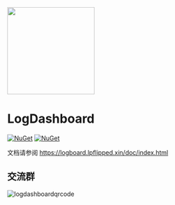 <img src="https://raw.githubusercontent.com/liangshiw/LogDashboard/master/logo.png" width="200" height="200" /> 

# LogDashboard


[![NuGet](https://img.shields.io/nuget/v/LogDashboard.svg)](https://www.nuget.org/packages/LogDashboard/)
[![NuGet](https://img.shields.io/nuget/dt/LogDashboard.svg)](https://www.nuget.org/packages/LogDashboard/)

文档请参阅 https://logboard.lpflipped.xin/doc/index.html


## 交流群

![logdashboardqrcode](https://user-images.githubusercontent.com/16813853/51227366-df111580-198e-11e9-9e0c-f7b077e63fe7.png)
